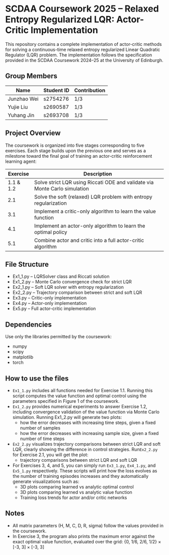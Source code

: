 # SCDAA Coursework 2025 – Relaxed Entropy Regularized LQR: Actor-Critic Implementation

This repository contains a complete implementation of actor-critic methods for solving a continuous-time relaxed entropy regularized Linear Quadratic Regulator (LQR) problem. The implementation follows the specification provided in the SCDAA Coursework 2024–25 at the University of Edinburgh.

## Group Members
| Name | Student ID | Contribution |
|------|------------|-----------|
| Junzhao Wei | s2754276 |   1/3 |
| Yujie Liu | s2690587 |   1/3 |
| Yuhang Jin | s2693708 |   1/3 |


## Project Overview
The coursework is organized into five stages corresponding to five exercises. Each stage builds upon the previous one and serves as a milestone toward the final goal of training an actor-critic reinforcement learning agent:

| Exercise | Description |
|----------|-------------|
| 1.1 & 1.2 | Solve strict LQR using Riccati ODE and validate via Monte Carlo simulation |
| 2.1 | Solve the soft (relaxed) LQR problem with entropy regularization |
| 3.1 | Implement a critic-only algorithm to learn the value function |
| 4.1 | Implement an actor-only algorithm to learn the optimal policy |
| 5.1 | Combine actor and critic into a full actor-critic algorithm |

## File Structure
- Ex1_1.py – LQRSolver class and Riccati solution
- Ex1_2.py – Monte Carlo convergence check for strict LQR
- Ex2_1.py – Soft LQR solver with entropy regularization
- Ex2_2.py – Trajectory comparison between strict and soft LQR
- Ex3.py – Critic-only implementation
- Ex4.py – Actor-only implementation
- Ex5.py – Full actor-critic implementation

## Dependencies
Use only the libraries permitted by the coursework:
- numpy
- scipy
- matplotlib
- torch


## How to use the files

- `Ex1_1.py` includes all functions needed for Exercise 1.1. Running this script computes the value function and optimal control using the parameters specified in Figure 1 of the coursework.
- `Ex1_2.py` provides numerical experiments to answer Exercise 1.2, including convergence validation of the value function via Monte Carlo simulation. Running Ex1_2.py will generate two plots:
  - how the error decreases with increasing time steps, given a fixed number of samples
  - how the error decreases with increasing sample size, given a fixed number of time steps
- `Ex2_2.py` visualizes trajectory comparisons between strict LQR and soft LQR, clearly showing the difference in control strategies. Run`Ex2_2.py` for Exercise 2.1, you will get the plot:
  - trajectory comparisons between strict LQR and soft LQR
- For Exercises 3, 4, and 5, you can simply run `Ex3_1.py`, `Ex4_1.py`, and `Ex5_1.py` respectively. These scripts will print how the loss evolves as the number of training episodes increases and they automatically generate visualizations such as:
  - 3D plots comparing learned vs analytic optimal control
  - 3D plots comparing learned vs analytic value function
  - Training loss trends for actor and/or critic networks

## Notes
- All matrix parameters (H, M, C, D, R, sigma) follow the values provided in the coursework.
- In Exercise 3, the program also prints the maximum error against the exact optimal value function, evaluated over the grid:
{0, 1/6, 2/6, 1/2} × [-3, 3] × [-3, 3]
